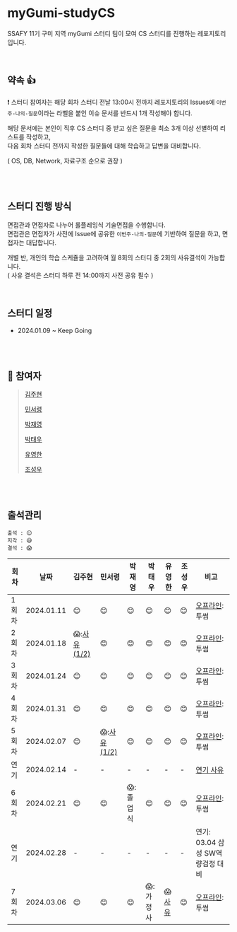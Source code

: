 # myGumi-studyCS
SSAFY 11기 구미 지역 myGumi 스터디 팀이 모여 CS 스터디를 진행하는 레포지토리입니다.

<br/>

## 약속 👍
❗ 스터디 참여자는 해당 회차 스터디 전날 13:00시 전까지 레포지토리의 Issues에 `이번주-나의-질문`이라는 라벨을 붙인 이슈 문서를 반드시 1개 작성해야 합니다. <br/>

해당 문서에는 본인이 직후 CS 스터디 중 받고 싶은 질문을 최소 3개 이상 선별하여 리스트를 작성하고, <br/>다음 회차 스터디 전까지 작성한 질문들에 대해 학습하고 답변을 대비합니다. <br/>

( OS, DB, Network, 자료구조 순으로 권장 )

<br/>



<br/>

## 스터디 진행 방식
면접관과 면접자로 나누어 롤플레잉식 기술면접을 수행합니다. <br/>
면접관은 면접자가 사전에 Issue에 공유한 `이번주-나의-질문`에 기반하여 질문을 하고, 면접자는 대답합니다.

개별 반, 개인의 학습 스케쥴을 고려하여 월 8회의 스터디 중 2회의 사유결석이 가능합니다. <br/>
( 사유 결석은 스터디 하루 전 14:00까지 사전 공유 필수 )

<br/>

## 스터디 일정
- 2024.01.09 ~ Keep Going

<br/><br/>

## 👥 참여자
> [김주현](https://github.com/garam-yang)
> 
> [민서령](https://github.com/mremule)
> 
> [박재영](https://github.com/INPiil)
> 
> [박태우](https://github.com/Park-taewoo)
> 
> [유영한](https://github.com/youngentry)
> 
> [조성우](https://github.com/ABizCho)

<br/><br/>

## 출석관리

```
출석 : 😊
지각 : 😅
결석 : 😱
```

|회차|날짜|김주현|민서령|박재영|박태우|유영한|조성우|비고|
|---|------|---|---|---|---|---|---|---|
|1회차|2024.01.11|😊|😊|😊|😊|😊|😊|[오프라인](https://github.com/SSAFY-myGumi-studyTeam/myGumi-studyCS/issues/1): 투썸|
|2회차|2024.01.18|😱:[사유(1/2)](https://github.com/SSAFY-myGumi-studyTeam/myGumi-studyCS/issues/8#issuecomment-1890878684)|😊|😊|😊|😊|😊|[오프라인](https://github.com/SSAFY-myGumi-studyTeam/myGumi-studyCS/issues/8): 투썸|
|3회차|2024.01.24|😊|😊|😊|😊|😊|😊|[오프라인](https://github.com/SSAFY-myGumi-studyTeam/myGumi-studyCS/issues/10): 투썸|
|4회차|2024.01.31|😊|😊|😊|😊|😊|😊|[오프라인](https://github.com/SSAFY-myGumi-studyTeam/myGumi-studyCS/issues/13): 투썸|
|5회차|2024.02.07|😊|😱:[사유(1/2)](https://github.com/SSAFY-myGumi-studyTeam/myGumi-studyCS/issues/15#issuecomment-1928551399)|😊|😊|😊|😊|[오프라인](https://github.com/SSAFY-myGumi-studyTeam/myGumi-studyCS/issues/15): 투썸|
|연기|2024.02.14|-|-|-|-|-|-|[연기 사유](https://github.com/SSAFY-myGumi-studyTeam/myGumi-studyCS/issues/17#issuecomment-1942889494)|
|6회차|2024.02.21|😊|😊|😱:졸업식|😊|😊|😊|[오프라인](https://github.com/SSAFY-myGumi-studyTeam/myGumi-studyCS/issues/17): 투썸|
|연기|2024.02.28|-|-|-|-|-|-|연기: 03.04 삼성 SW역량검정 대비|
|7회차|2024.03.06|😊|😊|😊|😱:가정사|😱[사유](https://github.com/SSAFY-myGumi-studyTeam/myGumi-studyCS/issues/19#issuecomment-1978885439)|😊|[오프라인](https://github.com/SSAFY-myGumi-studyTeam/myGumi-studyCS/issues/19): 투썸|

